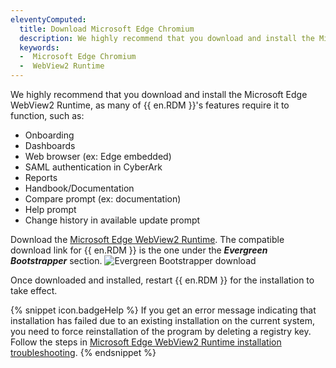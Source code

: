 ```yaml
---
eleventyComputed:
  title: Download Microsoft Edge Chromium
  description: We highly recommend that you download and install the Microsoft Edge WebView2 Runtime, as many of {{ en.RDM }}'s features require it to function.
  keywords:
  -  Microsoft Edge Chromium
  -  WebView2 Runtime
---
```

We highly recommend that you download and install the Microsoft Edge WebView2 Runtime, as many of {{ en.RDM }}'s features require it to function, such as:
* Onboarding
* Dashboards
* Web browser (ex: Edge embedded)
* SAML authentication in CyberArk
* Reports
* Handbook/Documentation
* Compare prompt (ex: documentation)
* Help prompt
* Change history in available update prompt

Download the [Microsoft Edge WebView2 Runtime](https://developer.microsoft.com/en-us/microsoft-edge/webview2/#download-section). The compatible download link for {{ en.RDM }} is the one under the ***Evergreen Bootstrapper*** section.
![Evergreen Bootstrapper download](https://cdnweb.devolutions.net/docs/en/rdm/windows/RDMW2007_2024_1.png)

Once downloaded and installed, restart {{ en.RDM }} for the installation to take effect.

{% snippet icon.badgeHelp %}
If you get an error message indicating that installation has failed due to an existing installation on the current system, you need to force reinstallation of the program by deleting a registry key. Follow the steps in [Microsoft Edge WebView2 Runtime installation troubleshooting](/kb/remote-desktop-manager/troubleshooting-articles/microsoft-edge-webview2-runtime-installation-troubleshooting).
{% endsnippet %}